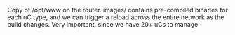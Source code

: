 Copy of /opt/www on the router.  images/ contains pre-compiled binaries for each uC type, and we can trigger a reload across the entire network as the build changes.  Very important, since we have 20+ uCs to manage!
